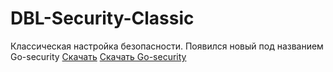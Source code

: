 # DBL-Security-Classic
Классическая настройка безопасности. Появился новый под названием Go-security
[Скачать](https://drive.google.com/file/d/1IdK14iEkX1kavbbF00AEjbrWGHgZfnEW/view)
[Скачать Go-security](https://drive.google.com/file/d/16_Chics8nxPYa7kwLBvhECbokJrNrkju/view)
